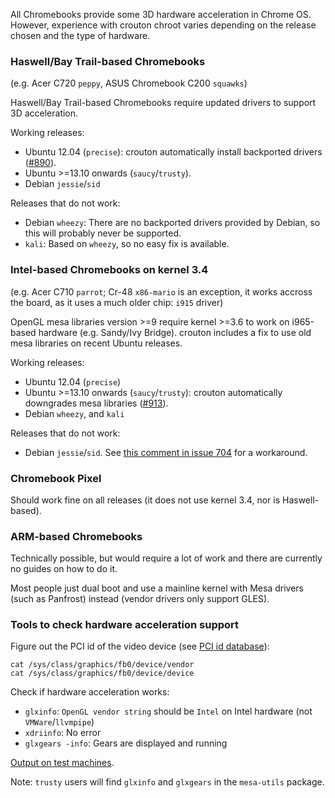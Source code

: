 All Chromebooks provide some 3D hardware acceleration in Chrome OS. However, experience with crouton chroot varies depending on the release chosen and the type of hardware.

### Haswell/Bay Trail-based Chromebooks
(e.g. Acer C720 `peppy`, ASUS Chromebook C200 `squawks`)

Haswell/Bay Trail-based Chromebooks require updated drivers to support 3D acceleration.

Working releases:
* Ubuntu 12.04 (`precise`): crouton automatically install backported drivers ([#890](https://github.com/dnschneid/crouton/pull/890)).
* Ubuntu >=13.10 onwards (`saucy`/`trusty`).
* Debian `jessie`/`sid`

Releases that do not work:
* Debian `wheezy`: There are no backported drivers provided by Debian, so this will probably never be supported.
* `kali`: Based on `wheezy`, so no easy fix is available.

### Intel-based Chromebooks on kernel 3.4
(e.g. Acer C710 `parrot`; Cr-48 `x86-mario` is an exception, it works accross the board, as it uses a much older chip: `i915` driver)

OpenGL mesa libraries version >=9 require kernel >=3.6 to work on i965-based hardware (e.g. Sandy/Ivy Bridge). crouton includes a fix to use old mesa libraries on recent Ubuntu releases.

Working releases:
* Ubuntu 12.04 (`precise`)
* Ubuntu >=13.10 onwards (`saucy`/`trusty`): crouton automatically downgrades mesa libraries ([#913](https://github.com/dnschneid/crouton/pull/913)).
* Debian `wheezy`, and `kali`

Releases that do not work:
* Debian `jessie`/`sid`. See [this comment in issue 704](https://github.com/dnschneid/crouton/issues/704#issuecomment-39042864) for a workaround.

### Chromebook Pixel

Should work fine on all releases (it does not use kernel 3.4, nor is Haswell-based).

### ARM-based Chromebooks

Technically possible, but would require a lot of work and there are currently no guides on how to do it.

Most people just dual boot and use a mainline kernel with Mesa drivers (such as Panfrost) instead (vendor drivers only support GLES).

### Tools to check hardware acceleration support

Figure out the PCI id of the video device (see [PCI id database](http://pci-ids.ucw.cz/read/PC/)):
```
cat /sys/class/graphics/fb0/device/vendor
cat /sys/class/graphics/fb0/device/device
```

Check if hardware acceleration works:

 - `glxinfo`: `OpenGL vendor string` should be `Intel` on Intel hardware (not `VMWare`/`llvmpipe`)
 - `xdriinfo`: No error
 - `glxgears -info`: Gears are displayed and running

[Output on test machines](http://drinkcat.github.io/chroagh/2014-07-09_00-37-27_drinkcat_chroagh_x11test.tmp_35.html).

Note: `trusty` users will find `glxinfo` and `glxgears` in the `mesa-utils` package.